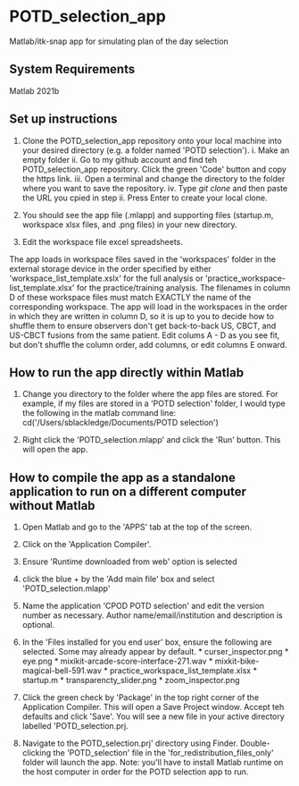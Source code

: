 # POTD_selection_app
Matlab/itk-snap app for simulating plan of the day selection

## System Requirements
Matlab 2021b

## Set up instructions
1. Clone the POTD_selection_app repository onto your local machine into your desired directory (e.g. a folder named 'POTD selection').
    i. Make an empty folder
    ii. Go to my github account and find teh POTD_selection_app repository. Click the green 'Code' button and copy the https link. 
    iii. Open a terminal and change the directory to the folder where you want to save the repository.
    iv. Type *git clone* and then paste the URL you cpied in step ii. Press Enter to create your local clone.
    
2. You should see the app file (.mlapp) and supporting files (startup.m, workspace xlsx files, and .png files) in your new directory.
3. Edit the workspace file excel spreadsheets.

The app loads in workspace files saved in the 'workspaces' folder in the external storage device in the order specified by either 'workspace_list_template.xslx' for the full analysis or 'practice_workspace-list_template.xlsx' for the practice/training analysis. The filenames in column D of these workspace files must match EXACTLY the name of the corresponding workspace. The app will load in the workspaces in the order in which they are written in column D, so it is up to you to decide how to shuffle them to ensure observers don't get back-to-back US, CBCT, and US-CBCT fusions from the same patient. Edit colums A - D as you see fit, but don't shuffle the column order, add columns, or edit columns E onward.

## How to run the app directly within Matlab
1. Change you directory to the folder where the app files are stored. For example, if my files are stored in a 'POTD selection' folder, I would type the following in the matlab command line:
  cd('/Users/sblackledge/Documents/POTD selection')
  
2. Right click the 'POTD_selection.mlapp' and click the 'Run' button. This will open the app.

## How to compile the app as a standalone application to run on a different computer without Matlab
1. Open Matlab and go to the 'APPS' tab at the top of the screen.
2. Click on the 'Application Compiler'.
3. Ensure 'Runtime downloaded from web' option is selected
4. click the blue + by the 'Add main file' box and select 'POTD_selection.mlapp'
5. Name the application 'CPOD POTD selection' and edit the version number as necessary. Author name/email/institution and description is optional.
6. In the 'Files installed for you end user' box, ensure the following are selected. Some may already appear by default.
       * curser_inspector.png
       * eye.png
       * mixikit-arcade-score-interface-271.wav
       * mixkit-bike-magical-bell-591.wav
       * practice_workspace_list_template.xlsx
       * startup.m
       * transparencty_slider.png
       * zoom_inspector.png

6. Click the green check by 'Package' in the top right corner of the Application Compiler. This will open a Save Project window. Accept teh defaults and click 'Save'. You will see a new file in your active directory labelled 'POTD_selection.prj.
7. Navigate to the POTD_selection.prj' directory using Finder. Double-clicking the 'POTD_selection' file in the 'for_redistribution_files_only' folder will launch the app. Note: you'll have to install Matlab runtime on the host computer in order for the POTD selection app to run.


